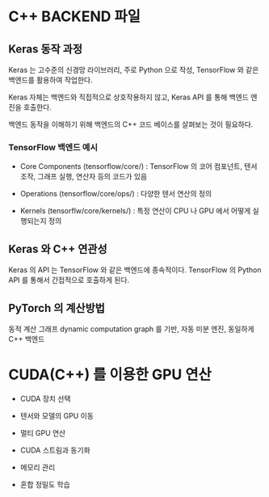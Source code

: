 # C++ BACKEND 파일

## Keras 동작 과정

Keras 는 고수준의 신경망 라이브러리, 주로 Python 으로 작성, TensorFlow 와 같은 백엔드를 활용하여 작업한다. 

Keras 자체는 백엔드와 직접적으로 상호작용하지 않고, Keras API 를 통해 백엔드 엔진을 호출한다. 

백엔드 동작을 이해하기 위해 백엔드의 C++ 코드 베이스를 살펴보는 것이 필요하다.

### TensorFlow 백엔드 예시

- Core Components (tensorflow/core/) : TensorFlow 의 코어 컴포넌트, 텐서 조작, 그래프 실행, 연산자 등의 코드가 있음

- Operations (tensorflow/core/ops/) : 다양한 텐서 연산의 정의

- Kernels (tensorflw/core/kernels/) : 특정 연산이 CPU 나 GPU 에서 어떻게 실행되는지 정의

## Keras 와 C++ 연관성

Keras 의 API 는 TensorFlow 와 같은 백엔드에 종속적이다. TensorFlow 의 Python API 를 통해서 간접적으로 호출하게 된다. 


## PyTorch 의 계산방법

동적 계산 그래프 dynamic computation graph 를 기반, 자동 미분 엔진, 동일하게 C++ 백엔드


# CUDA(C++) 를 이용한 GPU 연산

- CUDA 장치 선택

- 텐서와 모델의 GPU 이동

- 멀티 GPU 연산

- CUDA 스트림과 동기화

- 메모리 관리

- 혼합 정밀도 학습
